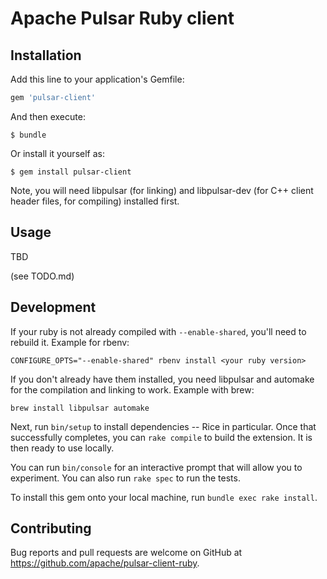 # Apache Pulsar Ruby client

## Installation

Add this line to your application's Gemfile:

```ruby
gem 'pulsar-client'
```

And then execute:

    $ bundle

Or install it yourself as:

    $ gem install pulsar-client

Note, you will need libpulsar (for linking) and libpulsar-dev (for C++
client header files, for compiling) installed first.

## Usage

TBD

(see TODO.md)

## Development

If your ruby is not already compiled with `--enable-shared`, you'll need
to rebuild it. Example for rbenv:

```
CONFIGURE_OPTS="--enable-shared" rbenv install <your ruby version>
```

If you don't already have them installed, you need libpulsar and
automake for the compilation and linking to work. Example with brew:

```
brew install libpulsar automake
```

Next, run `bin/setup` to install dependencies -- Rice in particular.
Once that successfully completes, you can `rake compile` to build the
extension. It is then ready to use locally.

You can run `bin/console` for an interactive prompt that will
allow you to experiment. You can also run `rake spec` to run the tests.

To install this gem onto your local machine, run `bundle exec rake
install`.

## Contributing

Bug reports and pull requests are welcome on GitHub at
https://github.com/apache/pulsar-client-ruby.
